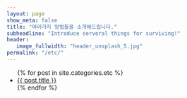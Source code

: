 ```yaml
---
layout: page
show_meta: false
title: "여러가지 방법들을 소개해드립니다."
subheadline: "Introduce serveral things for surviving!"
header:
   image_fullwidth: "header_unsplash_5.jpg"
permalink: "/etc/"
---
```

<ul>
    {% for post in site.categories.etc %}
    <li><a href="{{ site.url }}{{ post.url }}">{{ post.title }}</a></li>
    {% endfor %}
</ul>


